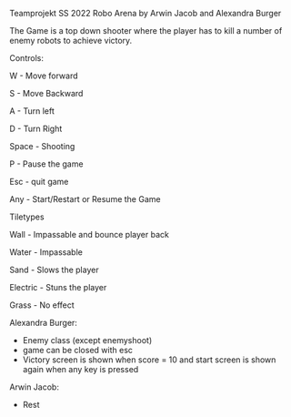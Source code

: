 Teamprojekt SS 2022
Robo Arena by Arwin Jacob and Alexandra Burger

The Game is a top down shooter where the player has to kill a number of enemy robots to achieve victory.



Controls:


W - Move forward

S - Move Backward

A - Turn left

D - Turn Right

Space - Shooting

P - Pause the game

Esc - quit game

Any - Start/Restart or Resume the Game


Tiletypes

Wall - Impassable and bounce player back

Water - Impassable

Sand - Slows the player

Electric - Stuns the player

Grass - No effect 


Alexandra Burger:
- Enemy class (except enemyshoot)
- game can be closed with esc
- Victory screen is shown when score = 10 and start screen is shown again when any key is pressed

Arwin Jacob:
- Rest

